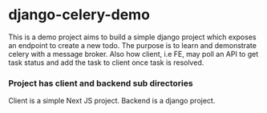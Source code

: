# django-celery-demo
This is a demo project aims to build a simple django project which exposes an endpoint to create a new todo. The purpose is to learn and demonstrate celery with a message broker. Also how client, i.e FE, may poll an API to get task status and add the task to client once task is resolved.

### Project has client and backend sub directories
Client is a simple Next JS project. Backend is a django project. 